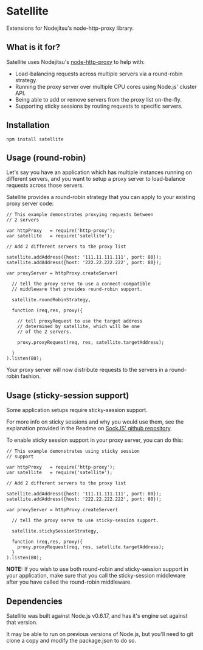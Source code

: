 Satellite
=========

Extensions for Nodejitsu's node-http-proxy library.

What is it for?
---

Satellite uses Nodejitsu's [node-http-proxy](https://github.com/nodejitsu/node-http-proxy) to help with:

- Load-balancing requests across multiple servers via a round-robin strategy.
- Running the proxy server over multiple CPU cores using Node.js' cluster API.
- Being able to add or remove servers from the proxy list on-the-fly.
- Supporting sticky sessions by routing requests to specific servers.

Installation
---

    npm install satellite

Usage (round-robin)
---

Let's say you have an application which has multiple instances running on different servers, 
and you want to setup a proxy server to load-balance requests across those servers. 

Satellite provides a round-robin strategy that you can apply to your existing proxy server code:

    // This example demonstrates proxying requests between
    // 2 servers

    var httpProxy   = require('http-proxy');
    var satellite   = require('satellite');

    // Add 2 different servers to the proxy list

    satellite.addAddress({host: '111.11.111.111', port: 80});
    satellite.addAddress({host: '222.22.222.222', port: 80});

    var proxyServer = httpProxy.createServer(

      // tell the proxy serve to use a connect-compatible 
      // middleware that provides round-robin support.

      satellite.roundRobinStrategy,

      function (req,res, proxy){

        // tell proxyRequest to use the target address
        // determined by satellite, which will be one
        // of the 2 servers.

        proxy.proxyRequest(req, res, satellite.targetAddress);

      }
    ).listen(80);

Your proxy server will now distribute requests to the servers in a round-robin fashion.

Usage (sticky-session support)
---

Some application setups require sticky-session support. 

For more info on sticky sessions and why you would use them, 
see the explanation provided in the Readme on [SockJS' github repository](https://github.com/sockjs/sockjs-node#sticky-sessions).

To enable sticky session support in your proxy server, you can do this:

    // This example demonstrates using sticky session
    // support

    var httpProxy   = require('http-proxy');
    var satellite   = require('satellite');

    // Add 2 different servers to the proxy list

    satellite.addAddress({host: '111.11.111.111', port: 80});
    satellite.addAddress({host: '222.22.222.222', port: 80});

    var proxyServer = httpProxy.createServer(

      // tell the proxy serve to use sticky-session support. 

      satellite.stickySessionStrategy,

      function (req,res, proxy){
        proxy.proxyRequest(req, res, satellite.targetAddress);
      }
    ).listen(80);

**NOTE:** If you wish to use both round-robin and sticky-session support 
in your application, make sure that you call the sticky-session middleware
after you have called the round-robin middleware.


Dependencies
---

Satellite was built against Node.js v0.6.17, and has it's engine set against that version.

It may be able to run on previous versions of Node.js, but you'll need to git clone a copy and modify the package.json to do so.